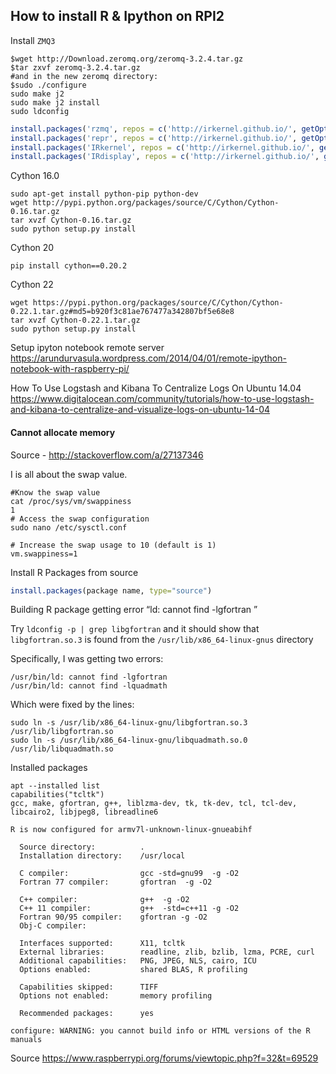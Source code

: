 ## How to install R & Ipython on RPI2 


Install `ZMQ3`


```
$wget http://Download.zeromq.org/zeromq-3.2.4.tar.gz
$tar zxvf zeromq-3.2.4.tar.gz
#and in the new zeromq directory:
$sudo ./configure 
sudo make j2
sudo make j2 install
sudo ldconfig
```


```r
install.packages('rzmq', repos = c('http://irkernel.github.io/', getOption('repos')), type = 'source')
install.packages('repr', repos = c('http://irkernel.github.io/', getOption('repos')), type = 'source')
install.packages('IRkernel', repos = c('http://irkernel.github.io/', getOption('repos')), type = 'source')
install.packages('IRdisplay', repos = c('http://irkernel.github.io/', getOption('repos')), type = 'source')
```


Cython 16.0 

```
sudo apt-get install python-pip python-dev
wget http://pypi.python.org/packages/source/C/Cython/Cython-0.16.tar.gz
tar xvzf Cython-0.16.tar.gz
sudo python setup.py install
```

Cython 20

```
pip install cython==0.20.2
```

Cython 22

```
wget https://pypi.python.org/packages/source/C/Cython/Cython-0.22.1.tar.gz#md5=b920f3c81ae767477a342807bf5e68e8
tar xvzf Cython-0.22.1.tar.gz
sudo python setup.py install
```


Setup ipyton notebook remote server 
https://arundurvasula.wordpress.com/2014/04/01/remote-ipython-notebook-with-raspberry-pi/


How To Use Logstash and Kibana To Centralize Logs On Ubuntu 14.04
https://www.digitalocean.com/community/tutorials/how-to-use-logstash-and-kibana-to-centralize-and-visualize-logs-on-ubuntu-14-04

#### Cannot allocate memory 
Source - http://stackoverflow.com/a/27137346

I is all about the swap value.
```
#Know the swap value    
cat /proc/sys/vm/swappiness
1
# Access the swap configuration
sudo nano /etc/sysctl.conf

# Increase the swap usage to 10 (default is 1)
vm.swappiness=1
```


Install R Packages from source

```r
install.packages(package name, type="source")
```

Building R package getting error “ld: cannot find -lgfortran ”


Try `ldconfig -p | grep libgfortran` and it should show that `libgfortran.so.3` is found from the `/usr/lib/x86_64-linux-gnus` directory

Specifically, I was getting two errors:

```
/usr/bin/ld: cannot find -lgfortran
/usr/bin/ld: cannot find -lquadmath
```
Which were fixed by the lines:

```
sudo ln -s /usr/lib/x86_64-linux-gnu/libgfortran.so.3 /usr/lib/libgfortran.so
sudo ln -s /usr/lib/x86_64-linux-gnu/libquadmath.so.0 /usr/lib/libquadmath.so
```

Installed packages 

```
apt --installed list
capabilities("tcltk") 
gcc, make, gfortran, g++, liblzma-dev, tk, tk-dev, tcl, tcl-dev, libcairo2, libjpeg8, libreadline6
```


```
R is now configured for armv7l-unknown-linux-gnueabihf

  Source directory:          .
  Installation directory:    /usr/local

  C compiler:                gcc -std=gnu99  -g -O2
  Fortran 77 compiler:       gfortran  -g -O2

  C++ compiler:              g++  -g -O2
  C++ 11 compiler:           g++  -std=c++11 -g -O2
  Fortran 90/95 compiler:    gfortran -g -O2
  Obj-C compiler:	      

  Interfaces supported:      X11, tcltk
  External libraries:        readline, zlib, bzlib, lzma, PCRE, curl
  Additional capabilities:   PNG, JPEG, NLS, cairo, ICU
  Options enabled:           shared BLAS, R profiling

  Capabilities skipped:      TIFF
  Options not enabled:       memory profiling

  Recommended packages:      yes

configure: WARNING: you cannot build info or HTML versions of the R manuals
```


Source 
https://www.raspberrypi.org/forums/viewtopic.php?f=32&t=69529
